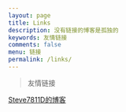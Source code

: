 ```yaml
---
layout: page
title: Links
description: 没有链接的博客是孤独的
keywords: 友情链接
comments: false
menu: 链接
permalink: /links/
---
```


> 友情链接

[Steve7811D的博客](steve7811d.github.io)
